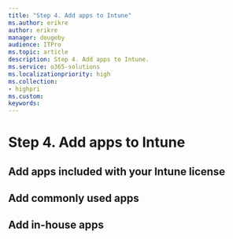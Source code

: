 ```yaml
---
title: "Step 4. Add apps to Intune"
ms.author: erikre
author: erikre
manager: dougeby
audience: ITPro
ms.topic: article
description: Step 4. Add apps to Intune.
ms.service: o365-solutions
ms.localizationpriority: high
ms.collection:
- highpri
ms.custom:
keywords:
---
```


# Step 4. Add apps to Intune


## Add apps included with your Intune license



## Add commonly used apps



## Add in-house apps